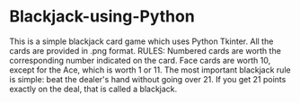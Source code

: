 # Blackjack-using-Python

This is a simple blackjack card game which uses Python Tkinter. All the cards are provided in .png format.
RULES:
  Numbered cards are worth the corresponding number indicated on the card. Face cards are worth 10, except for the Ace, which is worth 1  or 11. The most important blackjack rule is simple: beat the dealer's hand without going over 21. If you get 21 points exactly on the deal, that is called a blackjack. 
  
 


  
